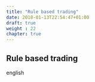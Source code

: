 ```yaml
---
title: "Rule based trading"
date: 2018-01-13T22:54:47+01:00
draft: true
weight : 22
chapter: true
---
```

## Rule based trading 
english 